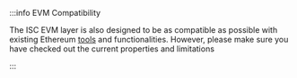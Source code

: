:::info EVM Compatibility

The ISC EVM layer is also designed to be as compatible as possible with existing Ethereum
[tools](../../iota-evm/getting-started/tools.mdx) and functionalities. However, please make sure you have checked out the current
properties and limitations

:::
